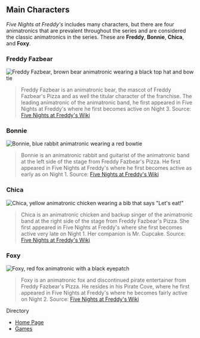 ## Main Characters
_Five Nights at Freddy's_ includes many characters, but there are four animatronics that are
prevalent throughout the series and are considered the classic animatronics in the series. These
are **Freddy**, **Bonnie**, **Chica**, and **Foxy**. 

### Freddy Fazbear
![Freddy Fazbear, brown bear animatronic wearing a black top hat and bow tie](https://static.wikia.nocookie.net/freddy-fazbears-pizza/images/0/07/FreddyFazbear-Icon.png/revision/latest/scale-to-width-down/200?cb=20220126191656)
>Freddy Fazbear is an animatronic bear, the mascot of Freddy Fazbear's Pizza and as well the titular character of the franchise. The leading animatronic of the animatronic band, he first appeared in Five Nights at Freddy's where he first becomes active on Night 3.
Source: [Five Nights at Freddy's Wiki](https://freddy-fazbears-pizza.fandom.com/wiki/Classic_Animatronics)

### Bonnie
![Bonnie, blue rabbit animatronic wearing a red bowtie](https://static.wikia.nocookie.net/freddy-fazbears-pizza/images/a/a1/Bonnie-Icon.png/revision/latest/scale-to-width-down/200?cb=20220126191750)
>Bonnie is an animatronic rabbit and guitarist of the animatronic band at the left side of the stage from Freddy Fazbear's Pizza. He first appeared in Five Nights at Freddy's where he first becomes active as early as on Night 1.
Source: [Five Nights at Freddy's Wiki](https://freddy-fazbears-pizza.fandom.com/wiki/Classic_Animatronics)

### Chica
![Chica, yellow animatronic chicken wearing a bib that says "Let's eat!"](https://static.wikia.nocookie.net/freddy-fazbears-pizza/images/3/3d/Chica-Icon.png/revision/latest/scale-to-width-down/200?cb=20220126191834)
>Chica is an animatronic chicken and backup singer of the animatronic band at the right side of the stage from Freddy Fazbear's Pizza. She first appeared in Five Nights at Freddy's where she first becomes active very late on Night 1. Her companion is Mr. Cupcake.
Source: [Five Nights at Freddy's Wiki](https://freddy-fazbears-pizza.fandom.com/wiki/Classic_Animatronics)

### Foxy
![Foxy, red fox animatronic with a black eyepatch](https://static.wikia.nocookie.net/freddy-fazbears-pizza/images/7/73/Foxy-Icon.png/revision/latest/scale-to-width-down/200?cb=20220126191918)
>Foxy is an animatronic fox and discontinued pirate entertainer from Freddy Fazbear's Pizza. He resides in his Pirate Cove, where he first appeared in Five Nights at Freddy's where he becomes fairly active on Night 2.
Source: [Five Nights at Freddy's Wiki](https://freddy-fazbears-pizza.fandom.com/wiki/Classic_Animatronics)

Directory
* [Home Page](README.md)
* [Games](Games.md)
